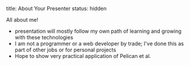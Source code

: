 title: About Your Presenter
status: hidden

All about me!

- presentation will mostly follow my own path of learning and growing with these technologies
- I am not a programmer or a web developer by trade; I've done this as part of other jobs or for personal projects
- Hope to show very practical application of Pelican et al.

